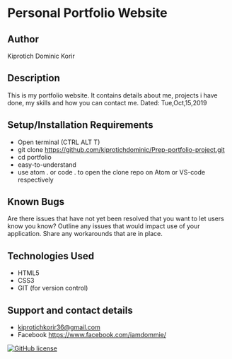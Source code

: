 # Personal Portfolio Website

## Author
Kiprotich Dominic Korir

## Description

This is my portfolio website. It contains details about me, projects i have done, my skills and how you can contact me. Dated: Tue,Oct,15,2019

## Setup/Installation Requirements

- Open terminal (CTRL ALT T)
- git clone https://github.com/kiprotichdominic/Prep-portfolio-project.git
- cd portfolio
- easy-to-understand
- use atom . or code . to open the clone repo on Atom or VS-code respectively

## Known Bugs

Are there issues that have not yet been resolved that you want to let users know you know? Outline any issues that would impact use of your application. Share any workarounds that are in place. 

## Technologies Used

- HTML5
- CSS3
- GIT (for version control)

## Support and contact details
- kiprotichkorir36@gmail.com
- Facebook https://www.facebook.com/iamdommie/

[![GitHub license](https://img.shields.io/github/license/Naereen/StrapDown.js.svg)](https://github.com/Naereen/StrapDown.js/blob/master/LICENSE)